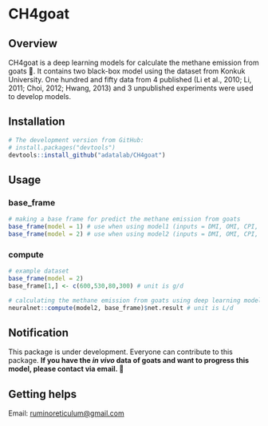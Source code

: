 # CH4goat

## Overview
CH4goat is a deep learning models for calculate the methane emission from goats :goat:. It contains two black-box model using the dataset from Konkuk University. One hundred and fifty data from 4 published (Li et al., 2010; Li, 2011; Choi, 2012; Hwang, 2013) and 3 unpublished experiments were used to develop models.

## Installation  
``` r
# The development version from GitHub:
# install.packages("devtools")
devtools::install_github("adatalab/CH4goat")
```

## Usage
### base_frame
``` r
# making a base frame for predict the methane emission from goats
base_frame(model = 1) # use when using model1 (inputs = DMI, OMI, CPI, NDFI, DDMI, DOMI, DCPI, and DNDFI)
base_frame(model = 2) # use when using model2 (inputs = DMI, OMI, CPI, and NDFI)
```

### compute
``` r
# example dataset
base_frame(model = 2)
base_frame[1,] <- c(600,530,80,300) # unit is g/d

# calculating the methane emission from goats using deep learning model.
neuralnet::compute(model2, base_frame)$net.result # unit is L/d
```

## Notification
This package is under development. Everyone can contribute to this package. **If you have the *in vivo* data of goats and want to progress this model, please contact via email. :goat:**


## Getting helps
Email: ruminoreticulum@gmail.com
